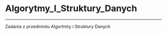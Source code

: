 # Algorytmy_I_Struktury_Danych
-----------------------
Zadania z przedmiotu Algortmty i Struktury Danych
